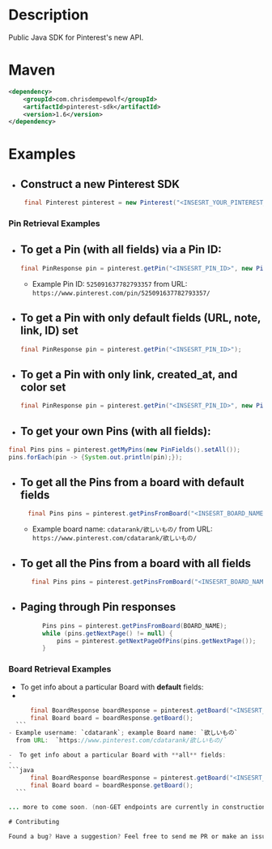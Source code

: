 # Description

Public Java SDK for Pinterest's new API.

# Maven

```xml
<dependency>
    <groupId>com.chrisdempewolf</groupId>
    <artifactId>pinterest-sdk</artifactId>
    <version>1.6</version>
</dependency>
```

# Examples

- Construct a new Pinterest SDK
  - 
   ```java 
    final Pinterest pinterest = new Pinterest("<INSESRT_YOUR_PINTEREST_ACCESS_TOKEN>");
    ```
    
### Pin Retrieval Examples
    
- To get a Pin (with **all fields**) via a Pin ID:
  - 
   ```java 
   final PinResponse pin = pinterest.getPin("<INSESRT_PIN_ID>", new PinFields().setAll());
   ```
  - Example Pin ID:  `525091637782793357` from URL: `https://www.pinterest.com/pin/525091637782793357/`
   
- To get a Pin with only **default fields** (URL, note, link, ID) set
  - 
  ```java
  final PinResponse pin = pinterest.getPin("<INSESRT_PIN_ID>");
  ```
  
- To get a Pin with only **link, created_at, and color** set
  - 
  ```java
  final PinResponse pin = pinterest.getPin("<INSESRT_PIN_ID>", new PinFields().setLink().setCreatedAt().setColor());
  ```
  
- To get **your own** Pins (with **all fields**):
  - 
```java 
final Pins pins = pinterest.getMyPins(new PinFields().setAll());
pins.forEach(pin -> {System.out.println(pin);});
```
    
- To get all the Pins **from a board** with default fields
  - 
  ```java 
    final Pins pins = pinterest.getPinsFromBoard("<INSESRT_BOARD_NAME>");
  ```
  - Example board name:  `cdatarank/欲しいもの/` from URL:  `https://www.pinterest.com/cdatarank/欲しいもの/`
    
- To get all the Pins **from a board** with **all fields**
  - 
  ```java 
     final Pins pins = pinterest.getPinsFromBoard("<INSESRT_BOARD_NAME>", new PinFields().setAll());
  ```
  
- **Paging** through Pin responses
  - 
  ```java
        Pins pins = pinterest.getPinsFromBoard(BOARD_NAME);
        while (pins.getNextPage() != null) {
            pins = pinterest.getNextPageOfPins(pins.getNextPage());
        }
    ```
  
### Board Retrieval Examples

-  To get info about a particular Board with **default** fields:
  - 
  ```java
        final BoardResponse boardResponse = pinterest.getBoard("<INSESRT_USERNAME_NAME>", "<INSESRT_BOARD_NAME>");
        final Board board = boardResponse.getBoard();
    ```
  - Example username: `cdatarank`; example Board name: `欲しいもの`
    from URL:  `https://www.pinterest.com/cdatarank/欲しいもの/`

-  To get info about a particular Board with **all** fields:
  - 
  ```java
        final BoardResponse boardResponse = pinterest.getBoard("<INSESRT_USERNAME_NAME>", "<INSESRT_BOARD_NAME>", new BoardFields().setAll());
        final Board board = boardResponse.getBoard();
    ```
  
... more to come soon. (non-GET endpoints are currently in construction)

# Contributing

Found a bug? Have a suggestion? Feel free to send me PR or make an issue on the repo!
